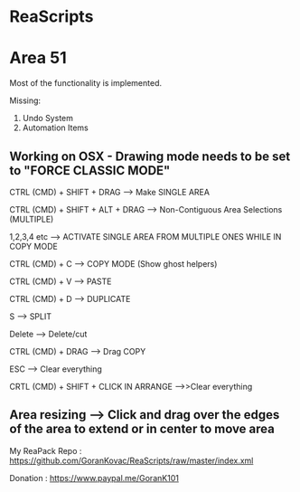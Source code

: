 # ReaScripts

# Area 51
Most of the functionality is implemented. 

Missing:
1. Undo System
2. Automation Items

Working on OSX - Drawing mode needs to be set to "FORCE CLASSIC MODE"
----------------------------------------------------------------------
CTRL (CMD) + SHIFT + DRAG --> Make SINGLE AREA

CTRL (CMD) + SHIFT + ALT + DRAG --> Non-Contiguous Area Selections (MULTIPLE)

1,2,3,4 etc --> ACTIVATE SINGLE AREA FROM MULTIPLE ONES WHILE IN COPY MODE

CTRL (CMD) + C --> COPY MODE (Show ghost helpers)

CTRL (CMD) + V --> PASTE

CTRL (CMD) + D --> DUPLICATE

S --> SPLIT

Delete --> Delete/cut

CTRL (CMD) + DRAG --> Drag COPY

ESC --> Clear everything

CRTL (CMD) + SHIFT + CLICK IN ARRANGE -->>Clear everything


Area resizing --> Click and drag over the edges of the area to extend or in center to move area
--

My ReaPack Repo : https://github.com/GoranKovac/ReaScripts/raw/master/index.xml

Donation : https://www.paypal.me/GoranK101
